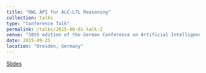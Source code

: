 ```yaml
---
title: "OWL API for ALC-LTL Reasoning"
collection: talks
type: "Conference Talk"
permalink: /talks/2015-08-01-talk-2
venue: "38th edition of the German Conference on Artificial Intelligence - 2015"
date: 2015-09-25
location: "Dresden, Germany"
---
```


<a href='http://farif.github.io/files/talks/2_arif_DL-intro-Talk.pdf'>Slides</a>


